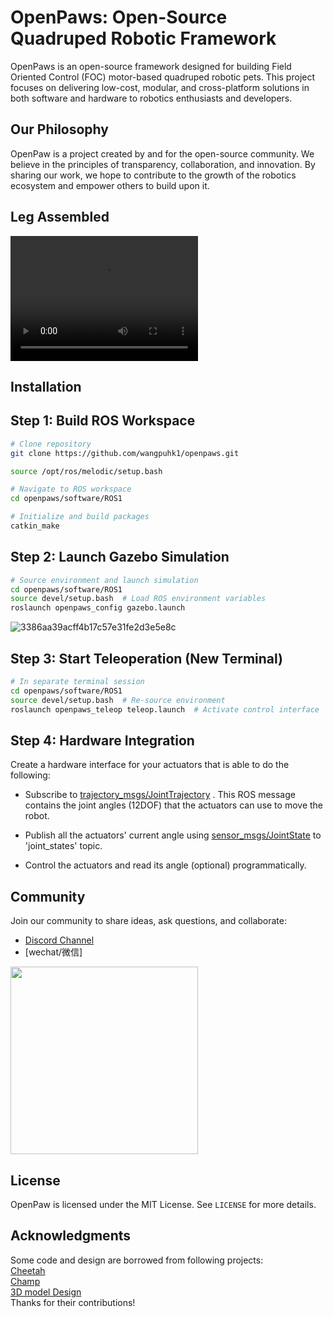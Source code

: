 # OpenPaws: Open-Source Quadruped Robotic Framework

OpenPaws is an open-source framework designed for building Field Oriented Control (FOC) motor-based quadruped robotic pets. This project focuses on delivering low-cost, modular, and cross-platform solutions in both software and hardware to robotics enthusiasts and developers.

## Our Philosophy

OpenPaw is a project created by and for the open-source community. We believe in the principles of transparency, collaboration, and innovation. By sharing our work, we hope to contribute to the growth of the robotics ecosystem and empower others to build upon it.

## Leg Assembled

<video width="300" height="200" autoplay="true" src="https://github.com/wangpuhk1/openpaws/blob/main/readme/leg.mp4"></video>

## Installation

## Step 1: Build ROS Workspace

```bash
# Clone repository
git clone https://github.com/wangpuhk1/openpaws.git

source /opt/ros/melodic/setup.bash

# Navigate to ROS workspace
cd openpaws/software/ROS1

# Initialize and build packages
catkin_make
```

## Step 2: Launch Gazebo Simulation

```bash
# Source environment and launch simulation
cd openpaws/software/ROS1
source devel/setup.bash  # Load ROS environment variables
roslaunch openpaws_config gazebo.launch
```

![3386aa39acff4b17c57e31fe2d3e5e8c](https://github.com/user-attachments/assets/9773d29b-20ca-413f-8ad3-1bb63ef0e7b7)

## Step 3: Start Teleoperation (New Terminal)

```bash
# In separate terminal session
cd openpaws/software/ROS1
source devel/setup.bash  # Re-source environment
roslaunch openpaws_teleop teleop.launch  # Activate control interface
```

## Step 4: Hardware Integration

Create a hardware interface for your actuators that is able to do the following:

- Subscribe to [trajectory_msgs/JointTrajectory](http://docs.ros.org/melodic/api/trajectory_msgs/html/msg/JointTrajectory.html) . This ROS message contains the joint angles (12DOF) that the actuators can use to move the robot.

- Publish all the actuators' current angle using [sensor_msgs/JointState](http://docs.ros.org/melodic/api/sensor_msgs/html/msg/JointState.html) to 'joint_states' topic.

- Control the actuators and read its angle (optional) programmatically.

## Community

Join our community to share ideas, ask questions, and collaborate:  

- [Discord Channel](https://discord.gg/qjGJGtSM)
- [wechat/微信]

<img src="https://github.com/user-attachments/assets/13317910-a93c-449a-b73e-e3413afb7c52" width="300px">

## License

OpenPaw is licensed under the MIT License. See `LICENSE` for more details.

## Acknowledgments

Some code and design are borrowed from following projects:  
[Cheetah](https://github.com/mit-biomimetics/Cheetah-Software)  
[Champ](https://github.com/chvmp/champ)  
[3D model Design](https://oshwhub.com/gulu666/detector-disaster-scene-3d-reconstruction-robot-dog)  
Thanks for their contributions!
